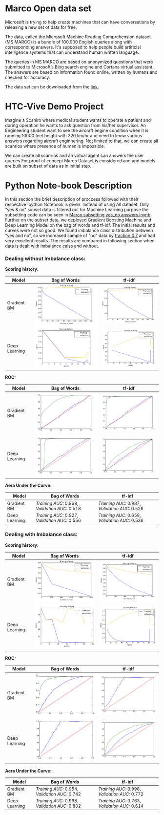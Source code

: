 # Marco Open data set
Microsoft is trying to help create machines that can have conversations by releasing a new set of data for free.

The data, called the Microsoft Machine Reading Comprehension dataset (MS MARCO) is a bundle of 100,000 English queries along with corresponding answers. It's supposed to help people build artificial intelligence systems that can understand human written language.

The queries in MS MARCO are based on anonymized questions that were submitted to Microsoft’s Bing search engine and Cortana virtual assistant. The answers are based on information found online, written by humans and checked for accuracy.

The data set can be downloaded from the [link](http://www.msmarco.org/dataset.aspx).

# HTC-Vive Demo Project

Imagine a Scaniro where medical student wants to operate a patient and during operation he wants to ask question from his/her supervisor. An Engineering student want to see the aircraft engine condition when it is running 10000 feet height with 320 km/hr and need to know various answers regarding aircraft enginnering. Not limited to that, we can create all scanrios where presence of human is impossible.

We can create all scanrios and an virtual agent can answers the user queries.For proof of concept Marco Dataset is considered and and models are built on subset of data as in initial step.

# Python Note-book Description
In this section the brief description of proccess followed with their respective Ipython Notebook is given. Instead of using All dataset, Only "yes & no" subset data is filtered out for Machine Learning purpose the subsetting code can be seen in [Marco subsetting yes_no answers.ipynb](https://github.com/hamzafar/vr_chat/blob/master/Marco%20subsetting%20yes_no%20answers.ipynb). Further on the subset data, we deployed Gradient Boosting Machine and Deep Learning Model on the bag of words and tf-idf. The initial results and curves were not so good. We found imbalance class distribution between "yes and no", so we increased sample of "no" data by [fraction 0.7](https://github.com/hamzafar/vr_chat/blob/master/Imbalance%20Class.ipynb) and had very excellent results. The results are compared in following section when data is dealt with imbalance calss and without.

### Dealing without Imbalance class: ###
**Scoring history:**

|Model| Bag of Words | tf-idf |
|-----|-------------|-------|
|Gradient BM|<img src= https://raw.githubusercontent.com/hamzafar/image_repo/master/marco/bg_gbm_scr.PNG>|<img src= https://raw.githubusercontent.com/hamzafar/image_repo/master/marco/tfidf_gbm_scr.PNG >|
|Deep Learning|<img src= https://raw.githubusercontent.com/hamzafar/image_repo/master/marco/bg_dl_scr.PNG>|<img src= https://raw.githubusercontent.com/hamzafar/image_repo/master/marco/tfidf_dl_scr.PNG>|

**ROC:**

|Model| Bag of Words | tf-idf | 
|-----|-------------|-------|
|Gradient BM|<img src= https://raw.githubusercontent.com/hamzafar/image_repo/master/marco/bg_gbm_roc.PNG>|<img src= https://raw.githubusercontent.com/hamzafar/image_repo/master/marco/tfidf_gbm_roc.PNG>|
|Deep Learning|<img src= https://raw.githubusercontent.com/hamzafar/image_repo/master/marco/bg_dl_roc.PNG>|<img src= https://raw.githubusercontent.com/hamzafar/image_repo/master/marco/tfidf_dl_roc.PNG>|

**Aera Under the Curve:**

|Model| Bag of Words | tf-idf | 
|-----|-------------|-------|
|Gradient BM|*Training AUC:* 0.868, *Validation AUC:*  0.518|*Training AUC:* 0.987, *Validation AUC:*  0.526|
|Deep Learning|*Training AUC:* 0.927, *Validation AUC:*  0.556|*Training AUC:* 0.658, *Validation AUC:*  0.536|

### Dealing with Imbalance class: ###
**Scoring history:**

|Model| Bag of Words | tf-idf |
|-----|-------------|-------|
|Gradient BM|<img src= https://raw.githubusercontent.com/hamzafar/image_repo/master/marco/bg_gbm_scr_imb.PNG>|<img src= https://raw.githubusercontent.com/hamzafar/image_repo/master/marco/tfidf_gbm_scr_imb.PNG>|
|Deep Learning|<img src= https://raw.githubusercontent.com/hamzafar/image_repo/master/marco/bg_dl_scr_img.PNG>|<img src= https://raw.githubusercontent.com/hamzafar/image_repo/master/marco/tfidf_dl_scr_imb.PNG>|

**ROC:**

|Model| Bag of Words | tf-idf | 
|-----|-------------|-------|
|Gradient BM|<img src= https://raw.githubusercontent.com/hamzafar/image_repo/master/marco/bg_gbm_roc_imb.PNG>|<img src= https://raw.githubusercontent.com/hamzafar/image_repo/master/marco/bg_dl_roc_img.PNG>|
|Deep Learning|<img src= https://raw.githubusercontent.com/hamzafar/image_repo/master/marco/bg_dl_roc_img.PNG>|<img src= https://raw.githubusercontent.com/hamzafar/image_repo/master/marco/tfidf_dl_roc_imb.PNG>|

**Aera Under the Curve:**

|Model| Bag of Words | tf-idf | 
|-----|-------------|-------|
|Gradient BM|*Training AUC:* 0.954, *Validation AUC:*  0.742|*Training AUC:* 0.998, *Validation AUC:*  0.772|
|Deep Learning|*Training AUC:* 0.998, *Validation AUC:*  0.802|*Training AUC:* 0.763, *Validation AUC:*  0.614|

